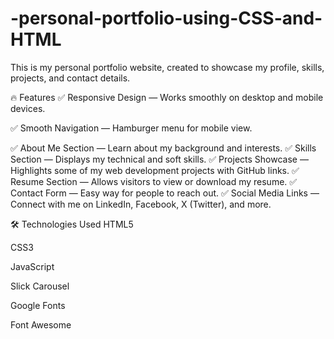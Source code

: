 # -personal-portfolio-using-CSS-and-HTML

This is my personal portfolio website, created to showcase my profile, skills, projects, and contact details.

🔥 Features
✅ Responsive Design — Works smoothly on desktop and mobile devices.

✅ Smooth Navigation — Hamburger menu for mobile view.

✅ About Me Section — Learn about my background and interests.
✅ Skills Section — Displays my technical and soft skills.
✅ Projects Showcase — Highlights some of my web development projects with GitHub links.
✅ Resume Section — Allows visitors to view or download my resume.
✅ Contact Form — Easy way for people to reach out.
✅ Social Media Links — Connect with me on LinkedIn, Facebook, X (Twitter), and more.

🛠️ Technologies Used
HTML5

CSS3

JavaScript

Slick Carousel

Google Fonts

Font Awesome
